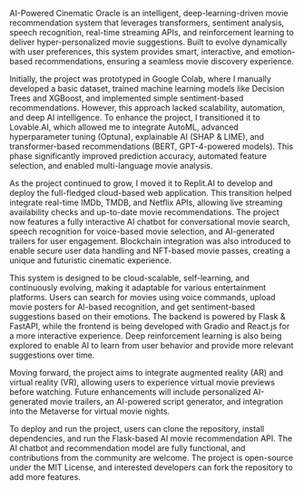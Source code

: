 AI-Powered Cinematic Oracle is an intelligent, deep-learning-driven movie recommendation system that leverages transformers, sentiment analysis, speech recognition, real-time streaming APIs, and reinforcement learning to deliver hyper-personalized movie suggestions. Built to evolve dynamically with user preferences, this system provides smart, interactive, and emotion-based recommendations, ensuring a seamless movie discovery experience.

Initially, the project was prototyped in Google Colab, where I manually developed a basic dataset, trained machine learning models like Decision Trees and XGBoost, and implemented simple sentiment-based recommendations. However, this approach lacked scalability, automation, and deep AI intelligence. To enhance the project, I transitioned it to Lovable.AI, which allowed me to integrate AutoML, advanced hyperparameter tuning (Optuna), explainable AI (SHAP & LIME), and transformer-based recommendations (BERT, GPT-4-powered models). This phase significantly improved prediction accuracy, automated feature selection, and enabled multi-language movie analysis.

As the project continued to grow, I moved it to Replit.AI to develop and deploy the full-fledged cloud-based web application. This transition helped integrate real-time IMDb, TMDB, and Netflix APIs, allowing live streaming availability checks and up-to-date movie recommendations. The project now features a fully interactive AI chatbot for conversational movie search, speech recognition for voice-based movie selection, and AI-generated trailers for user engagement. Blockchain integration was also introduced to enable secure user data handling and NFT-based movie passes, creating a unique and futuristic cinematic experience.

This system is designed to be cloud-scalable, self-learning, and continuously evolving, making it adaptable for various entertainment platforms. Users can search for movies using voice commands, upload movie posters for AI-based recognition, and get sentiment-based suggestions based on their emotions. The backend is powered by Flask & FastAPI, while the frontend is being developed with Gradio and React.js for a more interactive experience. Deep reinforcement learning is also being explored to enable AI to learn from user behavior and provide more relevant suggestions over time.

Moving forward, the project aims to integrate augmented reality (AR) and virtual reality (VR), allowing users to experience virtual movie previews before watching. Future enhancements will include personalized AI-generated movie trailers, an AI-powered script generator, and integration into the Metaverse for virtual movie nights.

To deploy and run the project, users can clone the repository, install dependencies, and run the Flask-based AI movie recommendation API. The AI chatbot and recommendation model are fully functional, and contributions from the community are welcome. The project is open-source under the MIT License, and interested developers can fork the repository to add more features.
